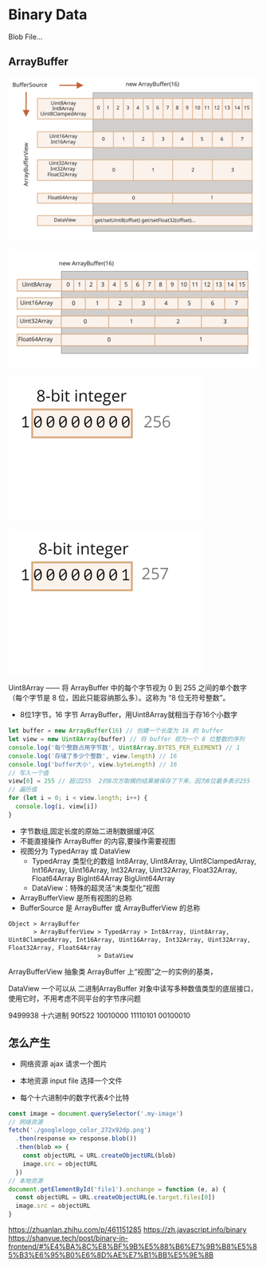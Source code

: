 # Binary Data

Blob File...

## ArrayBuffer

![img](./images/arraybuffer-view-buffersource.svg)

![img](./images/arraybuffer-views.svg)

![img](./images/8bit-integer-256.svg)

![img](./images/8bit-integer-257.svg)

Uint8Array —— 将 ArrayBuffer 中的每个字节视为 0 到 255 之间的单个数字（每个字节是 8 位，因此只能容纳那么多）。这称为 “8 位无符号整数”。

- 8位1字节，16 字节 ArrayBuffer，用Uint8Array就相当于存16个小数字

```js
let buffer = new ArrayBuffer(16) // 创建一个长度为 16 的 buffer
let view = new Uint8Array(buffer) // 将 buffer 视为一个 8 位整数的序列
console.log('每个整数占用字节数', Uint8Array.BYTES_PER_ELEMENT) // 1
console.log('存储了多少个整数', view.length) // 16
console.log('buffer大小', view.byteLength) // 16
// 写入一个值
view[0] = 255 // 超过255  2的8次方取模的结果被保存了下来，因为8位最多表示255
// 遍历值
for (let i = 0; i < view.length; i++) {
  console.log(i, view[i])
}
```

- 字节数组,固定长度的原始二进制数据缓冲区
- 不能直接操作 ArrayBuffer 的内容,要操作需要视图
- 视图分为 TypedArray 或 DataView
  - TypedArray 类型化的数组 Int8Array, Uint8Array, Uint8ClampedArray, Int16Array, Uint16Array, Int32Array, Uint32Array, Float32Array, Float64Array BigInt64Array BigUint64Array
  - DataView：特殊的超灵活“未类型化”视图
- ArrayBufferView 是所有视图的总称
- BufferSource 是 ArrayBuffer 或 ArrayBufferView 的总称

``` text
Object > ArrayBuffer
       > ArrayBufferView > TypedArray > Int8Array, Uint8Array, Uint8ClampedArray, Int16Array, Uint16Array, Int32Array, Uint32Array, Float32Array, Float64Array
                         > DataView
```

ArrayBufferView 抽象类 ArrayBuffer 上“视图”之一的实例的基类，

DataView 一个可以从 二进制ArrayBuffer 对象中读写多种数值类型的底层接口，使用它时，不用考虑不同平台的字节序问题

9499938 十六进制 90f522
10010000  11110101 00100010

## 怎么产生

- 网络资源 ajax 请求一个图片
- 本地资源 input file 选择一个文件

- 每个十六进制中的数字代表4个比特

```js
const image = document.querySelector('.my-image')
// 网络资源
fetch('./googlelogo_color_272x92dp.png')
  .then(response => response.blob())
  .then(blob => {
    const objectURL = URL.createObjectURL(blob)
    image.src = objectURL
  })
// 本地资源
document.getElementById('file1').onchange = function (e, a) {
  const objectURL = URL.createObjectURL(e.target.files[0])
  image.src = objectURL
}
```

<https://zhuanlan.zhihu.com/p/461151285>
<https://zh.javascript.info/binary>
<https://shanyue.tech/post/binary-in-frontend/#%E4%BA%8C%E8%BF%9B%E5%88%B6%E7%9B%B8%E5%85%B3%E6%95%B0%E6%8D%AE%E7%B1%BB%E5%9E%8B>

